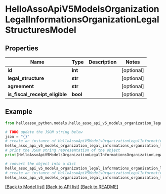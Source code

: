 # HelloAssoApiV5ModelsOrganizationLegalInformationsOrganizationLegalStructuresModel


## Properties

Name | Type | Description | Notes
------------ | ------------- | ------------- | -------------
**id** | **int** |  | [optional] 
**legal_structure** | **str** |  | [optional] 
**agreement** | **str** |  | [optional] 
**is_fiscal_receipt_eligible** | **bool** |  | [optional] 

## Example

```python
from helloasso_python.models.hello_asso_api_v5_models_organization_legal_informations_organization_legal_structures_model import HelloAssoApiV5ModelsOrganizationLegalInformationsOrganizationLegalStructuresModel

# TODO update the JSON string below
json = "{}"
# create an instance of HelloAssoApiV5ModelsOrganizationLegalInformationsOrganizationLegalStructuresModel from a JSON string
hello_asso_api_v5_models_organization_legal_informations_organization_legal_structures_model_instance = HelloAssoApiV5ModelsOrganizationLegalInformationsOrganizationLegalStructuresModel.from_json(json)
# print the JSON string representation of the object
print(HelloAssoApiV5ModelsOrganizationLegalInformationsOrganizationLegalStructuresModel.to_json())

# convert the object into a dict
hello_asso_api_v5_models_organization_legal_informations_organization_legal_structures_model_dict = hello_asso_api_v5_models_organization_legal_informations_organization_legal_structures_model_instance.to_dict()
# create an instance of HelloAssoApiV5ModelsOrganizationLegalInformationsOrganizationLegalStructuresModel from a dict
hello_asso_api_v5_models_organization_legal_informations_organization_legal_structures_model_from_dict = HelloAssoApiV5ModelsOrganizationLegalInformationsOrganizationLegalStructuresModel.from_dict(hello_asso_api_v5_models_organization_legal_informations_organization_legal_structures_model_dict)
```
[[Back to Model list]](../README.md#documentation-for-models) [[Back to API list]](../README.md#documentation-for-api-endpoints) [[Back to README]](../README.md)


